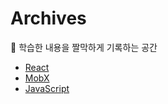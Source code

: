 # Archives

:notebook_with_decorative_cover: 학습한 내용을 짤막하게 기록하는 공간

- [React](./React.md)
- [MobX](./MobX.md)
- [JavaScript](./JavaScript.md)
